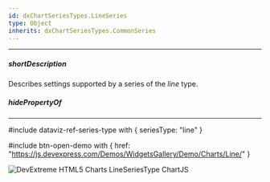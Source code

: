 ```yaml
---
id: dxChartSeriesTypes.LineSeries
type: Object
inherits: dxChartSeriesTypes.CommonSeries
---
```

---
##### shortDescription
Describes settings supported by a series of the *line* type.

##### hidePropertyOf

---
#include dataviz-ref-series-type with { 
    seriesType: "line"
}

#include btn-open-demo with {
    href: "https://js.devexpress.com/Demos/WidgetsGallery/Demo/Charts/Line/"
}

![DevExtreme HTML5 Charts LineSeriesType ChartJS](/images/ChartJS/Line.png)
